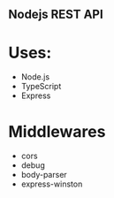 ## Nodejs REST API
# Uses:

- Node.js
- TypeScript
- Express

# Middlewares

- cors
- debug
- body-parser
- express-winston